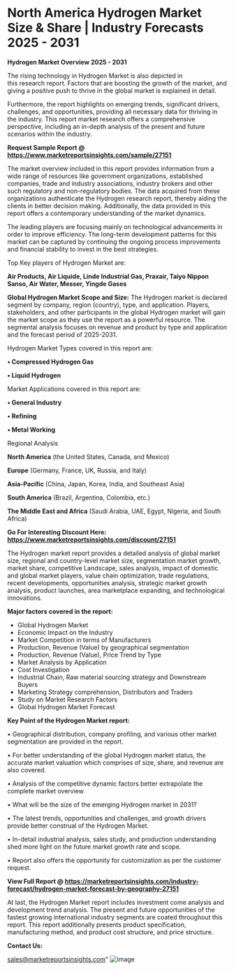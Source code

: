  # North America Hydrogen Market Size & Share | Industry Forecasts 2025 - 2031

<Strong> Hydrogen Market Overview 2025 - 2031</strong>

The rising technology in Hydrogen Market is also depicted in this research report. Factors that are boosting the growth of the market, and giving a positive push to thrive in the global market is explained in detail.

Furthermore, the report highlights on emerging trends, significant drivers, challenges, and opportunities, providing all necessary data for thriving in the industry. This report market research offers a comprehensive perspective, including an in-depth analysis of the present and future scenarios within the industry.

<strong>Request Sample Report @ <a href=https://www.marketreportsinsights.com/sample/27151>https://www.marketreportsinsights.com/sample/27151</a></strong>

The market overview included in this report provides information from a wide range of resources like government organizations, established companies, trade and industry associations, industry brokers and other such regulatory and non-regulatory bodies. The data acquired from these organizations authenticate the Hydrogen research report, thereby aiding the clients in better decision making. Additionally, the data provided in this report offers a contemporary understanding of the market dynamics.

The leading players are focusing mainly on technological advancements in order to improve efficiency. The long-term development patterns for this market can be captured by continuing the ongoing process improvements and financial stability to invest in the best strategies.

Top Key players of Hydrogen Market are:

<strong>Air Products, Air Liquide, Linde Industrial Gas, Praxair, Taiyo Nippon Sanso, Air Water, Messer, Yingde Gases</strong>

<strong><b>Global Hydrogen Market Scope and Size:</b></strong>
The Hydrogen market is declared segment by company, region (country), type, and application. Players, stakeholders, and other participants in the global Hydrogen market will gain the market scope as they use the report as a powerful resource. The segmental analysis focuses on revenue and product by type and application and the forecast period of 2025-2031.

Hydrogen Market Types covered in this report are:

<strong>• Compressed Hydrogen Gas

• Liquid Hydrogen</strong>

Market Applications covered in this report are:

<strong>• General Industry

• Refining

• Metal Working</strong> 

Regional Analysis

<strong>North America</strong> (the United States, Canada, and Mexico)

<strong>Europe</strong> (Germany, France, UK, Russia, and Italy)

<strong>Asia-Pacific</strong> (China, Japan, Korea, India, and Southeast Asia)

<strong>South America</strong> (Brazil, Argentina, Colombia, etc.)

<strong>The Middle East and Africa</strong> (Saudi Arabia, UAE, Egypt, Nigeria, and South Africa)

<strong>Go For Interesting Discount Here: <a href=https://www.marketreportsinsights.com/discount/27151>https://www.marketreportsinsights.com/discount/27151</a></strong>

The Hydrogen market report provides a detailed analysis of global market size, regional and country-level market size, segmentation market growth, market share, competitive Landscape, sales analysis, impact of domestic and global market players, value chain optimization, trade regulations, recent developments, opportunities analysis, strategic market growth analysis, product launches, area marketplace expanding, and technological innovations.

<strong><b>Major factors covered in the report:</b></strong>
<ul>
  <li>Global Hydrogen Market </li>
  <li>Economic Impact on the Industry</li>
  <li>Market Competition in terms of Manufacturers</li>
  <li>Production, Revenue (Value) by geographical segmentation</li>
  <li>Production, Revenue (Value), Price Trend by Type</li>
  <li>Market Analysis by Application</li>
  <li>Cost Investigation</li>
  <li>Industrial Chain, Raw material sourcing strategy and Downstream Buyers</li>
  <li>Marketing Strategy comprehension, Distributors and Traders</li>
  <li>Study on Market Research Factors</li>
  <li>Global Hydrogen Market Forecast</li>
</ul>

<strong><b>Key Point of the Hydrogen Market report:</b></strong>

• Geographical distribution, company profiling, and various other market segmentation are provided in the report.

• For better understanding of the global Hydrogen market status, the accurate market valuation which comprises of size, share, and revenue are also covered.

• Analysis of the competitive dynamic factors better extrapolate the complete market overview

• What will be the size of the emerging Hydrogen market in 2031?

• The latest trends, opportunities and challenges, and growth drivers provide better construal of the Hydrogen Market.

• In-detail industrial analysis, sales study, and production understanding shed more light on the future market growth rate and scope.

• Report also offers the opportunity for customization as per the customer request.

<strong><b>View Full Report @ <a href=https://marketreportsinsights.com/industry-forecast/hydrogen-market-forecast-by-geography-27151>https://marketreportsinsights.com/industry-forecast/hydrogen-market-forecast-by-geography-27151</a></b></strong>


At last, the Hydrogen Market report includes investment come analysis and development trend analysis. The present and future opportunities of the fastest growing international industry segments are coated throughout this report. This report additionally presents product specification, manufacturing method, and product cost structure, and price structure.

<strong>Contact Us:</strong>

sales@marketreportsinsights.com"
![image](https://github.com/user-attachments/assets/82fd5b10-ac53-4143-9328-0669218eb3b5)
